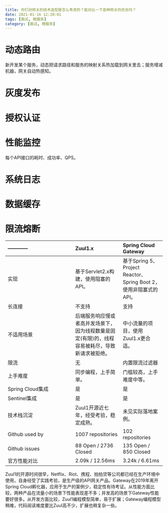 ```yaml
---
title: 你们对网关的技术选型是怎么考虑的？能对比一下各种网关的优劣吗？
date: 2021-01-16 12:20:01
tags: [面试, 微服务]
category: [面试, 微服务]
---
```


# 动态路由

新开发某个服务，动态把请求路径和服务的映射关系热加载到网关里去；服务增减机器，网关自动热感知。

# 灰度发布

# 授权认证

# 性能监控

每个API接口的耗时、成功率、QPS。

# 系统日志

# 数据缓存

# 限流熔断


| ———— | Zuul1.x | Spring Cloud Gateway |
| :----- | :----- | :----- | 
| <div style="width: 200px">实现</div> | 基于Servlet2.x构建，使用阻塞的API。| 基于Spring 5、Project Reactor、Spring Boot 2，使用非阻塞式的API。 |
| <div style="width: 200px">长连接</div> | 不支持 | 支持 |
| <div style="width: 200px">不适用场景</div> | 后端服务响应慢或者高并发场景下，因为线程数量是固定(有限)的，线程容易被耗尽，导致新请求被拒绝。 | 中小流量的项目，使用Zuul1.x更合适。 |
| <div style="width: 200px">限流</div> | 无 | 内置限流过滤器 |
| <div style="width: 200px">上手难度</div> | 同步编程，上手简单。| 门槛较高，上手难度中等。 |
| <div style="width: 200px">Spring Cloud集成</div> | 是 | 是 |
| <div style="width: 200px">Sentinel集成</div> | 是 | 是 |
| <div style="width: 200px">技术栈沉淀</div> | Zuul1开源近七年，经受考验，稳定成熟。| 未见实际落地案例。|
| <div style="width: 200px">Github used by</div> | 1007 repositories | 102 repositories |
| <div style="width: 200px">Github issues</div> | 88 Open / 2736 Closed | 135 Open / 850 Closed |
| <div style="width: 200px">官方性能对比</div> | 2.09k / 12.56ms | 3.24k / 6.61ms |

Zuul1的开源时间很早，Netflix、Riot、携程、拍拍贷等公司都已经在生产环境中使用，自身经受了实践考验，是生产级的API网关产品。Gateway在2019年离开Spring Cloud孵化器，应用于生产的案例少，稳定性有待考证。从性能方面比较，两种产品在流量小的场景下性能表现差不多；并发高的场景下Gateway性能要好很多。从开发方面比较，Zuul1编程模型简单，易于扩展；Gateway编程模型稍难，代码阅读难度要比Zuul高不少，扩展也稍复杂一些。

    
